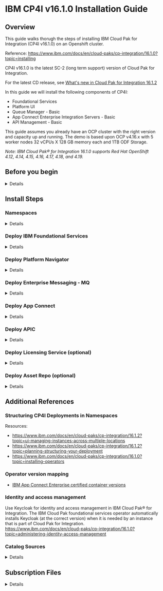 # IBM CP4I v16.1.0 Installation Guide

## Overview
This guide walks thorugh the steps of installing IBM Cloud Pak for Integration (CP4I v16.1.0) on an Openshift cluster.

Reference: https://www.ibm.com/docs/en/cloud-paks/cp-integration/16.1.0?topic=installing

CP4I v16.1.0 is the latest SC-2 (long term support) version of Cloud Pak for Integration.

For the latest CD release, see [What's new in Cloud Pak for Integration 16.1.2](https://www.ibm.com/docs/en/cloud-paks/cp-integration/16.1.2?topic=whats-new-in-cloud-pak-integration-1612)

In this guide we will install the following components of CP4I: 
-  Foundational Services
-  Platform UI
-  Queue Manager - Basic 
-  App Connect Enterprise Integration Servers - Basic
-  API Management - Basic

This guide assumes you already have an OCP cluster with the right version and capacity up and running. The demo is based upon OCP v4.16.x with 5 worker nodes 32 vCPUs X 128 GB memory each and 1TB ODF Storage.

_Note: IBM Cloud Pak® for Integration 16.1.0 supports Red Hat OpenShift 4.12, 4.14, 4.15, 4.16, 4.17, 4.18, and 4.19._

## Before you begin
<details closed>

a. Prepare for installation by reviewing the [Planning](https://www.ibm.com/docs/en/SSGT7J_16.1.0/planning/planning.html) section.
   
   Begin with these topics:
   -  [Operating environment](https://www.ibm.com/docs/en/SSGT7J_16.1.0/planning/operating_environment.html)
   -  [Storage considerations](https://www.ibm.com/docs/en/SSGT7J_16.1.0/planning/storage.html)
   -  [Considerations for high availability](https://www.ibm.com/docs/en/SSGT7J_16.1.0/planning/high_availability.html)
   -  [Structuring your deployment](https://www.ibm.com/docs/en/SSGT7J_16.1.0/planning/deployment_considerations.html) (Separate namespace vs global namespace)
	
b. Make decisions about how you will install the operators:
 
   - Determine which Cloud Pak for Integration operators you need. For more information, see "Operators available to install" in [Installing the operators by using the Red Hat OpenShift console](https://www.ibm.com/docs/en/SSGT7J_16.1.0/install/install_operators.html). For more information about operators in general, see [Operator reference](https://www.ibm.com/docs/en/SSGT7J_16.1.0/reference/operators_reference.html).
   - Decide which installation mode you will use to install the operators. For more information, see [Installing the operators](https://www.ibm.com/docs/en/SSGT7J_16.1.0/install/install_operators_container.html).

c. Install an appropriate OpenShift cluster. 
   For more information, see [Getting started in OpenShift Container Platform](https://www.ibm.com/links?url=https%3A%2F%2Fdocs.redhat.com%2Fen%2Fdocumentation%2Fopenshift_container_platform%2F4.14%2Fhtml%2Fabout%2Fwelcome-index).

d. Tools required: 

   - Install [oc CLI](https://docs.redhat.com/en/documentation/openshift_container_platform/4.16/html/cli_tools/openshift-cli-oc#cli-getting-started)

e. Obtaining your entitlement key

   - Go to the [Container software library](https://myibm.ibm.com/products-services/containerlibrary).
   - For any key that is listed, click Copy.
		Set your entitlement key:
		
      ```
      export IBM_ENTITLEMENT_KEY=<my-key>
      ```
 
   - (Optional) Verify the validity of the key by logging in to the IBM Entitled Registry by using a container tool.
      ```
      docker login cp.icr.io --username cp --password entitlement_key
      ```
  
f. Set the correct Storage type

Storage options:
Keycloak uses either the default storage class in Red Hat OpenShift Container Platform, or the storage class configured in the IBM Cloud Pak® foundational services Kubernetes resource. Before installing instances, do one of the following:
- Set a default storage class by adding the `storageclass.kubernetes.io/is-default-class:'true'` annotation in Red Hat OpenShift Container Platform.
- Specify a storage class name for `spec.storageClass` in the CommonService resource.

<details closed>
	
   - Identify current storage type
     Run command to identify the existing Storage type:
```
oc get sc
```

  Your will get a response like this showing 'ocs-storagecluster-cephfs (default)' (then proceed with the steps below):

  <img width="1028" height="88" alt="image" src="https://github.com/user-attachments/assets/db44e44f-714f-4162-9dba-fa9ae7bedde0" />

  

For this demo environment, we are using ODF, so default storage will be ocs-storagecluster-ceph-rbd. 

- Remove the existing default storage class

  Create sc-remove-default.yaml with following content

```yaml annotate
cat <<EOF > sc-remove-default.yaml
metadata:
  annotations:
    storageclass.kubernetes.io/is-default-class: "false"
EOF
```

  Execute the follwing command
  ```
  oc get sc | grep default | awk '{system("oc patch storageclass " $1 " --patch-file sc-remove-default.yaml")}'
  ```
  Successful response would look like
  `storageclass.storage.k8s.io/ocs-storagecluster-cephfs patched`

- Add the correct default storage class

  create sc-set-default.yaml with the following content
```yaml annotate
cat <<EOF > sc-set-default.yaml
metadata:
  annotations:
    storageclass.kubernetes.io/is-default-class: "true"
EOF
```

  Execute the following command
  ```
  oc patch storageclass ocs-storagecluster-ceph-rbd --patch-file sc-set-default.yaml
  ```
  Successfull response would look like:
  `storageclass.storage.k8s.io/ocs-storagecluster-ceph-rbd patched`

- Validate the default storage class
	Run the following command to verify that the default storage class is correct set to your desired option. In this case it should be ocs-storagecluster-ceph-rbd
```
oc get sc 
```

<img width="1055" height="104" alt="image" src="https://github.com/user-attachments/assets/0c7c632f-a89d-420a-a06e-bc6413153f16" />
</details>
</details>

## Install Steps

### Namespaces
<details closed>
We will be using the (Default)All Namespaces mode to install CP4I.
If you follow the instructions in this guide, your deployment structure will look below:
<img width="400" height="400" alt="image" src="https://github.com/user-attachments/assets/517bea80-93ac-41ad-80c5-1a48fa2f525b" />

For additional information, please refer to section `Structuring CP4I Deployments in Namespaces`

</details>

### Deploy IBM Foundational Services
<details closed>

Red Hat OpenShift Operators automate the creation, configuration, and management of instances of Kubernetes-native applications. Operators provide automation at every level of the stack—from managing the parts that make up the platform all the way to applications that are provided as a managed service.
Red Hat OpenShift uses the power of Operators to run the entire platform in an autonomous fashion while exposing configuration natively through Kubernetes objects, allowing for quick installation and frequent, robust updates. In addition to the automation advantages of Operators for managing the platform, Red Hat OpenShift makes it easier to find, install, and manage Operators running on your clusters.

The foundational services help you manage and administer IBM software on your cluster. IBM Cloud Pak foundational services component is included in several IBM Cloud Paks.

#### 1. Installing Cert Manager (Required if using APIC/Event Manager/Event Processing)

_Important: The API Connect cluster, Event Manager, and Event Processing instances require you to install an appropriate certificate manager.
OPTIONAL: To install via Openshift Console UI, follow the instructions in [Installing the cert-manager Operator for Red Hat OpenShift](https://docs.redhat.com/en/documentation/openshift_container_platform/4.16/html/security_and_compliance/cert-manager-operator-for-red-hat-openshift#cert-manager-operator-install)_

- Create a namespace

```
oc new-project cert-manager-operator
```

- Create the Operator

```yaml annotate
cat <<EOF | oc apply -f -
apiVersion: operators.coreos.com/v1
kind: OperatorGroup
metadata:
  name: openshift-cert-manager-operator
  namespace: cert-manager-operator
spec:
  targetNamespaces: []
  spec: {}
EOF
```
		
- Create the subscription

```yaml annotate
cat <<EOF | oc apply -f -
apiVersion: operators.coreos.com/v1alpha1
kind: Subscription
metadata:
  name: openshift-cert-manager-operator
  namespace: cert-manager-operator 
spec:
  channel: "stable-v1" 
  name: openshift-cert-manager-operator
  source: redhat-operators 
  sourceNamespace: openshift-marketplace
  installPlanApproval: Automatic
EOF
```

- Confirm the subscription has been completed successfully before moving to the next step by running the following command:
		
  		SUB_NAME=$(oc get deployment cert-manager-operator-controller-manager -n cert-manager-operator --ignore-not-found -o jsonpath='{.metadata.labels.olm\.owner}');if [ ! -z "$SUB_NAME" ]; then oc get csv/$SUB_NAME -n cert-manager-operator --ignore-not-found -o jsonpath='{.status.phase}';fi;echo
	
  Wait Until You get a response like this:
		`Succeeded`

#### 2. Install Common Services Catalog Source

   - Deploy the Catalog Source

_Note: Reference for correct catalog sources for CP4I v16.1.0: [Catalog sources for operators](https://www.ibm.com/docs/en/cloud-paks/cp-integration/16.1.0?topic=images-adding-catalog-sources-openshift-cluster#catalog-sources-for-operators)_

	oc apply --filename https://raw.githubusercontent.com/IBM/cloud-pak/master/repo/case/ibm-cp-common-services/4.6.18/OLM/catalog-sources.yaml

-OR using the following command- 
	
```yaml annotate
cat <<EOF | oc apply -f -
apiVersion: operators.coreos.com/v1alpha1
kind: CatalogSource
metadata:
  name: opencloud-operators
  namespace: openshift-marketplace
spec:
  displayName: ibm-cp-common-services-4.6.18
  publisher: IBM
  image: icr.io/cpopen/ibm-common-service-catalog@sha256:72274ff45fe5a9779b246f54943db4aa583b3d615e01c1444363506b2778cee2
  sourceType: grpc
  updateStrategy:
    registryPoll:
      interval: 30m0s
EOF
```

   
  - Confirm the catalog source has been deployed successfully before moving to the next step running the following command:

		oc get catalogsources opencloud-operators -n openshift-marketplace -o jsonpath='{.status.connectionState.lastObservedState}';echo

    Wait Until You get a response like this:
		`READY`

#### 3. Create common-services namespace:

	oc create namespace ibm-common-services

#### 4. Install  common-services Operator:

   _Note: Alternate approach to install Operators is using the Red Hat OpenShift console UI_

  - Create a Subscription for the IBM Cloud Pak foundational services operator. 

```yaml annotate
cat <<EOF | oc apply -f -
apiVersion: operators.coreos.com/v1alpha1
kind: Subscription
metadata:
  name: ibm-common-service-operator
  namespace: openshift-operators
spec:
  channel: v4.6
  installPlanApproval: Automatic
  name: ibm-common-service-operator
  source: opencloud-operators
  sourceNamespace: openshift-marketplace
EOF
```

<!-- oc apply -f common-service-subscription.yaml -n openshift-operators -->

   - Confirm the operator has been deployed successfully before moving to the next step running the following command:
		
  	SUB_NAME=$(oc get deployment/ibm-common-service-operator -n openshift-operators --ignore-not-found -o jsonpath='{.metadata.labels.olm\.owner}');if [ ! -z "$SUB_NAME" ]; then oc get csv/$SUB_NAME --ignore-not-found -o jsonpath='{.status.phase}';fi;echo
   
   Wait Until You get a response like this: 
   `Succeeded`
</details>


### Deploy Platform Navigator

<details closed>
Deploying the Platform UI allows you to deploy and manage instances from a central location.

1. Install Platform UI Catalog Source
   
_Note: Reference for correct catalog sources for CP4I v16.1.0: [Catalog sources for operators](https://www.ibm.com/docs/en/cloud-paks/cp-integration/16.1.0?topic=images-adding-catalog-sources-openshift-cluster#catalog-sources-for-operators)_


		oc apply --filename https://raw.githubusercontent.com/IBM/cloud-pak/master/repo/case/ibm-integration-platform-navigator/7.3.17/OLM/catalog-sources.yaml

-OR using the following command- 

```yaml annotate
cat <<EOF | oc apply -f -
apiVersion: operators.coreos.com/v1alpha1
kind: CatalogSource
metadata:
  name: ibm-integration-platform-navigator-catalog
  namespace: openshift-marketplace
spec:
  displayName: ibm-integration-platform-navigator-7.3.17
  publisher: IBM
  image: icr.io/cpopen/ibm-integration-platform-navigator-catalog@sha256:32e75bc86318a464fda8a7e77b29ba7602ec6177752e74586becbd9e1d1d82da
  sourceType: grpc
  updateStrategy:
    registryPoll:
      interval: 30m0s
EOF
```

   Confirm the catalog source has been deployed successfully before moving to the next step running the following command:

		oc get catalogsources ibm-integration-platform-navigator-catalog -n openshift-marketplace -o jsonpath='{.status.connectionState.lastObservedState}';echo
  
   Wait Until You get a response like this:
		`READY`

2.	Install Operator:

   _Note: Alternate approach to install Operators is using the Red Hat OpenShift console UI_
   
a.	Create a Subscription for the IBM Cloud Pak foundational services operator

```yaml annotate
cat <<EOF | oc apply -f -
apiVersion: operators.coreos.com/v1alpha1
kind: Subscription
metadata:
  name: ibm-integration-platform-navigator
  namespace: openshift-operators
spec:
  channel: v7.3-sc2
  name: ibm-integration-platform-navigator
  source: ibm-integration-platform-navigator-catalog
  sourceNamespace: openshift-marketplace
EOF
```

<!-- oc apply -f platform-navigator-subscription.yaml -n openshift-operators -->

b.	Confirm the operator has been deployed successfully before moving to the next step running the following command:

	SUB_NAME=$(oc get deployment ibm-integration-platform-navigator-operator -n openshift-operators --ignore-not-found -o jsonpath='{.metadata.labels.olm\.owner}');if [ ! -z "$SUB_NAME" ]; then oc get csv/$SUB_NAME --ignore-not-found -o jsonpath='{.status.phase}';fi;echo
 
   Wait Until You get a response like this(after few minutes):
	  `Succeeded`
	_Note: You may be seeing a response of PENDING which indicates the deployment is underway but not yet complete. Wait until the READY response is received before continuing._
  
3.	Deploy the Platform UI instance
   
a.	Create Platform UI namespace and add pull secret to Namespace

	oc new-project cp4i

	oc create secret docker-registry ibm-entitlement-key   --docker-username=cp    --docker-password=$IBM_ENTITLEMENT_KEY  --docker-server=cp.icr.io     --namespace=cp4i
 
   __Note: The IBM Entitled Registry contains software images for the instances in IBM Cloud Pak® for Integration. To allow the operators to automatically pull those software images, you must first obtain your entitlement key, then add your entitlement key in a pull secret. Your entitlement key must be added to the OpenShift cluster as a pull secret to deploy instances. Adding a global pull secret enables deployment of instances in all namespaces. The alternative is to add a pull secret to each namespace in which you plan to deploy instances (any namespace with operators), plus the 'openshift-operators' namespace. However, this option adds work to your installation process._


b.	Create a PlatformNavigator with the following configuration. 

```yaml annotate
cat <<EOF | oc apply -f -
apiVersion: integration.ibm.com/v1beta1
kind: PlatformNavigator
metadata:
  name: cp4i-navigator
  namespace: cp4i
spec:
  integrationAssistant:
    enabled: true
  license:
    accept: true
    license: L-JTPV-KYG8TF
  replicas: 3
  version: 16.1.0
EOF
```

c.	Check the status of the Platform UI instance by running the following command in the project (namespace) where it was deployed:

	oc get platformnavigator cp4i-navigator -n cp4i -o jsonpath='{.status.conditions[0].type}';echo

   Wait Until You get a response like this: (Note: This can take upto 15mins)
       `Ready`

d.	Once the Platform UI instance is up and running get the access info:

Execute the following commands to retrieve the CP4I_URL, USER and Password:

	echo "CP4I Platform UI URL: $(oc get platformnavigator cp4i-navigator -n cp4i -o jsonpath='{.status.endpoints[?(@.name=="navigator")].uri}')";
	echo "CP4I admin user: $(oc get secret integration-admin-initial-temporary-credentials -n ibm-common-services -o jsonpath={.data.username} | base64 -d)";
	echo "CP4I admin password: $(oc get secret integration-admin-initial-temporary-credentials -n ibm-common-services -o jsonpath={.data.password} | base64 -d)"

 _Note the password is temporary and you will be required to change it the first time you log into Platform UI._

4. Login to CP4I
   
Use the browser to login to the CP4I url and upon successfully reset of password, you should see the following screen

<img width="1852" height="677" alt="image" src="https://github.com/user-attachments/assets/87e5e386-d392-42a6-b01f-c1dc0a14009d" />

</details>

### Deploy Enterprise Messaging - MQ

<details closed>

1.	Install MQ Catalog Source:

   a. Deploy the Catalog source

_Note: Reference for correct catalog sources for CP4I v16.1.0: [Catalog sources for operators](https://www.ibm.com/docs/en/cloud-paks/cp-integration/16.1.0?topic=images-adding-catalog-sources-openshift-cluster#catalog-sources-for-operators)_

	oc apply --filename https://raw.githubusercontent.com/IBM/cloud-pak/master/repo/case/ibm-mq/3.2.15/OLM/catalog-sources.yaml

-OR using the following command- 

```yaml annotate
cat <<EOF | oc apply -f -
apiVersion: operators.coreos.com/v1alpha1
kind: CatalogSource
metadata:
  name: ibmmq-operator-catalogsource
  namespace: openshift-marketplace
spec:
  displayName: ibm-mq-3.2.15
  publisher: IBM
  image: icr.io/cpopen/ibm-mq-operator-catalog@sha256:4dc49bbcd06058173e675745bd4b24a8ab696d9b39c152a49b9d96836f71cc3a
  sourceType: grpc
  updateStrategy:
    registryPoll:
      interval: 30m0s
EOF
```

   b. Confirm the catalog source has been deployed successfully before moving to the next step running the following command:
   
	oc get catalogsources ibmmq-operator-catalogsource -n openshift-marketplace -o jsonpath='{.status.connectionState.lastObservedState}';echo
 
   Wait Until You get a response like this:
      `READY`
	  
2.	Install MQ Operator (2-5 mins):
    _Note: Alternate approach to install Operators is using the Red Hat OpenShift console UI_
  	
   a. Create a Subscription for the MQ operator.

```yaml annotate
cat <<EOF | oc apply -f -
apiVersion: operators.coreos.com/v1alpha1
kind: Subscription
metadata:
  name: ibm-mq
  namespace: openshift-operators
spec:
  channel: v3.2-sc2
  name: ibm-mq
  source: ibmmq-operator-catalogsource
  sourceNamespace: openshift-marketplace
EOF
```

<!-- oc apply -f mq-subscription.yaml -n openshift-operators --> 

  b. Confirm the operator has been deployed successfully before moving to the next step running the following command:
  
		SUB_NAME=$(oc get deployment ibm-mq-operator -n openshift-operators --ignore-not-found -o jsonpath='{.metadata.labels.olm\.owner}');if [ ! -z "$SUB_NAME" ]; then oc get csv/$SUB_NAME --ignore-not-found -o jsonpath='{.status.phase}';fi;echo

  
   c. Wait Until You get a response like this:
      `Succeeded`

   
3.	Create MQ namespace and add pull secret to Namespace
   
		oc new-project cp4i-mq

		oc create secret docker-registry ibm-entitlement-key   --docker-username=cp    --docker-password=$IBM_ENTITLEMENT_KEY  --docker-server=cp.icr.io     --namespace=cp4i-mq

4.	Deploy Queue Manager Instance

Note: This is sample configuration for single Instance Queue Manager using MQSC and INI files. Additional configuration steps will be needed for more advanced MQ configuration and Security. 
- [Creating a self-signed PKI using OpenSSL](https://www.ibm.com/docs/en/SSFKSJ_9.4.0/container/ctr_example_create_certs_openssl.html)
- [Example: Configuring a queue manager with mutual TLS authentication](https://www.ibm.com/docs/en/SSFKSJ_9.4.0/container/ctr_config_tls.html)
- [Testing a mutual TLS connection to a queue manager from your laptop](https://www.ibm.com/docs/en/SSFKSJ_9.4.0/container/ctr_test_connection_remote.html)
- [Configuring high availability for queue managers using the IBM MQ Operator](https://www.ibm.com/docs/en/SSFKSJ_9.4.0/container/ctr_configuring_ha.html)
- [Configuring a Route to connect to a queue manager from outside a Red Hat OpenShift cluster](https://www.ibm.com/docs/en/ibm-mq/9.4.x?topic=dcqmumo-configuring-route-connect-queue-manager-from-outside-red-hat-openshift-cluster)

   a. Create sample mqsc-ini-example.yaml with the following:

```yaml annotate
cat <<EOF | oc apply -f -
apiVersion: v1
kind: ConfigMap
metadata:
  name: mqsc-ini-example
  namespace: cp4i-mq
data:
  example1.mqsc: |
    DEFINE QLOCAL('DEV.QUEUE.1') REPLACE
    DEFINE QLOCAL('DEV.QUEUE.2') REPLACE    
  example2.mqsc: |
    DEFINE QLOCAL('DEV.DEAD.LETTER.QUEUE') REPLACE
  example.ini: |
    Service:
      Name=AuthorizationService
      EntryPoints=14
      SecurityPolicy=UserExternal
EOF
```

  b. Create qmgr-demo-config.yaml with the following:
  
_(This yaml can also be generated via the platform navigator UI) 
(Navigate to Platform UI -> Click Create Instance -> Pick Queue Manager -> Click next -> Pick QuickStart configuration -> Click Next -> Toggle Advance Setting toggle switch -> Enter the details -> Click YAML ) Now Either copy+paste the new YAML or continue deploying MQ instance via UI)_

```yaml annotate
cat <<EOF | oc apply -f -
apiVersion: mq.ibm.com/v1beta1
kind: QueueManager
metadata:
  name: qmgr-demo
  namespace: cp4i-mq
spec:
  version: 9.4.0.12-r1 # The identifier of the license you are accepting. This must be the correct license identifier for the version of MQ you are using. See https://ibm.biz/Bdm9be for valid values.
  license:
    accept: true
    license: L-JTPV-KYG8TF
    use: NonProduction
  queueManager:
    name: QMGRDEMO
    availability:
      type: SingleInstance
    mqsc:
    - configMap:
        name: mqsc-ini-example
        items:
        - example1.mqsc
        - example2.mqsc
    ini:
    - configMap:
        name: mqsc-ini-example
        items:
        - example.ini
    storage:
      defaultClass: ocs-storagecluster-ceph-rbd
      queueManager:
        type: persistent-claim
  web:
    console:
      authentication:
        provider: integration-keycloak
      authorization:
        provider: integration-keycloak
    enabled: true
EOF
```

<!-- oc apply -f mqsc-ini-example.yaml -n cp4i-mq --> 
<!-- oc apply -f qmgr-demo-config.yaml -n cp4i-mq --> 

  c. Confirm the instance has been deployed successfully before moving to the next step running the following command:
  
		oc get queuemanager qmgr-demo -n cp4i-mq -o jsonpath='{.status.phase}';echo
  
  d. Wait Until You get a response like this:
      `Running`
	  
  e. Execute the following command to verify that QMGR is running

		oc exec qmgr-demo-ibm-mq-0 -n cp4i-mq -- dspmq

5.	In the platform Navigator, you will now see any instance of Queue Manager running. 

   <img width="1917" height="636" alt="image" src="https://github.com/user-attachments/assets/44928bac-a75c-49f7-b5bf-7f54283ec1e1" />

   Click on the qmgr-demo link to navigate to Queue Manager console.
   
   <img width="1917" height="806" alt="image" src="https://github.com/user-attachments/assets/17b8d24a-61bf-4b18-8a48-ccde6e783746" />


</details>

### Deploy App Connect
<details closed>

1.	Install App Connect Catalog Source:

   _Note: Reference for correct catalog sources for CP4I v16.1.0: [Catalog sources for operators](https://www.ibm.com/docs/en/cloud-paks/cp-integration/16.1.0?topic=images-adding-catalog-sources-openshift-cluster#catalog-sources-for-operators)_

a. Apply the catalog source
	
 		oc apply --filename https://raw.githubusercontent.com/IBM/cloud-pak/master/repo/case/ibm-appconnect/12.0.16/OLM/catalog-sources.yaml

-OR using the following command- 

```yaml annotate
cat <<EOF | oc apply -f -
apiVersion: operators.coreos.com/v1alpha1
kind: CatalogSource
metadata:
  name: appconnect-operator-catalogsource
  namespace: openshift-marketplace
spec:
  displayName: ibm-appconnect-12.0.16
  publisher: IBM
  image: icr.io/cpopen/appconnect-operator-catalog@sha256:e044613f6869557ab3f4ad8efe380bbbcf1c41b1bb7cdadc85da2d82ee00f727
  sourceType: grpc
EOF
```

b. Confirm the catalog source has been deployed successfully before moving to the next step running the following command:

		oc get catalogsources appconnect-operator-catalogsource -n openshift-marketplace -o jsonpath='{.status.connectionState.lastObservedState}';echo
 
   c. Wait Until You get a response like this:
		`READY`

2.	Install App Connect Operator: (Time Install ~2 mins)

    _Note: Alternate approach to install Operators is using the Red Hat OpenShift console UI_
  	
   a. Create App Connect Subscription

```yaml annotate
cat <<EOF | oc apply -f -
apiVersion: operators.coreos.com/v1alpha1
kind: Subscription
metadata:
  name: ibm-appconnect
  namespace: openshift-operators     
spec:
  channel: v12.0-sc2
  name: ibm-appconnect
  source: appconnect-operator-catalogsource
  sourceNamespace: openshift-marketplace
EOF
```

<!-- oc apply -f app-connect-subscription.yaml -n openshift-operators -->

 b.	Confirm the operator has been deployed successfully before moving to the next step running the following command:

	SUB_NAME=$(oc get deployment ibm-appconnect-operator -n openshift-operators --ignore-not-found -o jsonpath='{.metadata.labels.olm\.owner}');if [ ! -z "$SUB_NAME" ]; then oc get csv/$SUB_NAME --ignore-not-found -o jsonpath='{.status.phase}';fi;echo

 c. Wait Until You get a response like this:
	`Succeeded`

3.	Create new namespace and add entitlement key as secret

		oc new-project cp4i-ace

		oc create secret docker-registry ibm-entitlement-key   --docker-username=cp    --docker-password=$IBM_ENTITLEMENT_KEY  --docker-server=cp.icr.io     --namespace=cp4i-ace

4.	Deploy Dashboard instance:
   
    a. Create ace-dashboard-instance 

	   Set the correct storage file; In this case; 
  	   For OCP_TYPE=ODF; we are setting OCP_FILE_STORAGE=`ocs-storagecluster-cephfs` as seen in the YAML below.

       _(This yaml can also be generated via the platform navigator UI)
       (Navigate to Platform UI  Click Create Instance  Pick Integration Dashboard  Click next  Pick QuickStart configuration  Click Next  Toggle Advance Setting toggle switch  Enter the details  Click YAML ) Either copy+paste the new YAML or continue deploying instance via UI)_

```yaml annotate
cat <<EOF | oc apply -f -
apiVersion: appconnect.ibm.com/v1beta1
kind: Dashboard
metadata:
  labels:
    backup.appconnect.ibm.com/component: dashboard
  name: ace-dashboard
  namespace: cp4i-ace
spec:
  authentication:
    integrationKeycloak:
      enabled: true
  authorization:
    integrationKeycloak:
      enabled: true
  displayMode: IntegrationRuntimes
  license:
    accept: true
    license: L-XRNH-47FJAW
    use: CloudPakForIntegrationNonProduction
  pod:
    containers:
      content-server:
        resources:
          limits:
            memory: 512Mi
          requests:
            cpu: 50m
            memory: 50Mi
      control-ui:
        resources:
          limits:
            memory: 512Mi
          requests:
            cpu: 50m
            memory: 125Mi
  replicas: 1
  storage:
    size: 5Gi
    type: persistent-claim
    class: ocs-storagecluster-cephfs
  version: '12.0'
  api:
    enabled: true
EOF
```

<!-- oc apply -f  ace-dashboard-instance.yaml -n cp4i-ace -->

  b. Confirm the instance has been deployed successfully before moving to the next step running the following command:

		oc get dashboard ace-dashboard -n cp4i-ace -o jsonpath='{.status.phase}';echo
 
  c. Wait for few minutes Until You get a response like this:
  	`Ready`
  
  d. You should now see the ace-dashboard instance in the Platform Navigator UI

<img width="1917" height="806" alt="image" src="https://github.com/user-attachments/assets/e3352cba-1cca-4987-a3ff-d51a8c3722c5" />

   Click on the ace-dashboard link to navigate to ACE 
   
<img width="1917" height="806" alt="image" src="https://github.com/user-attachments/assets/e263fe9e-318f-4da3-8d43-3ed92b015ca1" />


5.	Deploy Designer Authoring instance 

    a. Create ACE designer instance

    _(This yaml can also be generated via the platform navigator UI)_
    _(Navigate to Platform UI  Click Create Instance  Pick Integration Design  Click next  Pick QuickStart with AI Enabled configuration  Click Next  Toggle Advance Setting toggle switch  Enter the details  Click YAML ) Either copy+paste the new YAML or continue deploying instance via UI)_

```yaml annotate
cat <<EOF | oc apply -f -
apiVersion: appconnect.ibm.com/v1beta1
kind: DesignerAuthoring
metadata:
  labels:
    backup.appconnect.ibm.com/component: designerauthoring
  name: ace-designer-ai
  namespace: cp4i-ace
spec:
  authentication:
    integrationKeycloak:
      enabled: true
  authorization:
    integrationKeycloak:
      enabled: true
  couchdb:
    replicas: 1
    storage:
      size: 10Gi
      type: persistent-claim
      class: ocs-storagecluster-ceph-rbd
  designerFlowsOperationMode: local
  designerMappingAssist:
    enabled: true
    incrementalLearning:
      schedule: Every 15 days
      useIncrementalLearning: true
      storage:
        type: persistent-claim
        class: ocs-storagecluster-cephfs
  license:
    accept: true
    license: L-XRNH-47FJAW
    use: CloudPakForIntegrationNonProduction
  replicas: 1
  version: '12.0'
EOF
```

<!-- oc apply -f ace-designer-local-ai-instance.yaml -n cp4i-ace -->

   b. Confirm the instance has been deployed successfully before moving to the next step running the following command:

   	oc get designerauthoring ace-designer-ai -n cp4i-ace -o jsonpath='{.status.phase}';echo

   c. Wait Until You get a response like this:
	`Ready`
 
   d. Once deployed, you should see the ace-designer instance in the platform navigator ui

<img width="1917" height="806" alt="image" src="https://github.com/user-attachments/assets/5b5b9234-b43d-48a4-8529-a92199bcfdea" />

Click on the ace-designer-ai instance to launch the ACE Designer

<img width="1917" height="806" alt="image" src="https://github.com/user-attachments/assets/e1586967-d0fe-4a99-99b3-757a1c06f9dc" />


6.	Deploy Integration runtime instance 

    a. Create Integration runtime instance

    _(This yaml can also be generated via the platform navigator UI)_
    _(Navigate to Platform UI --> Click Create Instance --> Pick Integration Runtime --> Click next --> Pick QuickStart integration  --> Click Next --> Toggle Advance Setting toggle switch --> Enter the details --> Click YAML ) Either copy+paste the new YAML or continue deploying instance via UI)_

```yaml annotate
cat <<EOF | oc apply -f -
apiVersion: appconnect.ibm.com/v1beta1
kind: IntegrationRuntime
metadata:
  labels:
    backup.appconnect.ibm.com/component: integrationruntime
  name: ace-runtime
  namespace: cp4i-ace
spec:
  license:
    accept: true
    license: L-XRNH-47FJAW
    use: CloudPakForIntegrationNonProductionFREE
  replicas: 1
  template:
    spec:
      containers:
        - name: runtime
          resources:
            requests:
              cpu: 300m
              memory: 368Mi
  version: '12.0'
EOF
```

   b. Confirm the instance has been deployed successfully before moving to the next step running the following command:

   	oc get integrationruntimes -n cp4i-ace -o=custom-columns='NAME:.metadata.name,STATUS:.status.phase' --sort-by=.metadata.name

   c. Wait Until You get a response like this:
	`Ready`
 
   d. Once deployed, you should see the ace-runtime instance in the platform navigator ui

   <img width="1783" height="747" alt="image" src="https://github.com/user-attachments/assets/a68a6b09-9169-45a2-bbbb-0a59250d2acd" />

   e. Click on the ace-runtime instance to launch the Integration runtime UI

   <img width="1783" height="747" alt="image" src="https://github.com/user-attachments/assets/c9aee348-019c-4e78-8c78-f5a52821802d" />


</details>

### Deploy APIC

<details closed>

1.	Install DataPower Catalog Source:

_Note: Reference for correct catalog sources for CP4I v16.1.0: [Catalog sources for operators](https://www.ibm.com/docs/en/cloud-paks/cp-integration/16.1.0?topic=images-adding-catalog-sources-openshift-cluster#catalog-sources-for-operators)_

   a. Deploy the Catalog source

	oc apply --filename https://raw.githubusercontent.com/IBM/cloud-pak/master/repo/case/ibm-datapower-operator/1.11.7/OLM/catalog-sources.yaml

-OR using the following command- 

```yaml annotate
cat <<EOF | oc apply -f -
apiVersion: operators.coreos.com/v1alpha1
kind: CatalogSource
metadata:
  name: ibm-datapower-operator-catalog
  namespace: openshift-marketplace
spec:
  displayName: ibm-datapower-operator-1.11.7
  publisher: IBM
  image: icr.io/cpopen/datapower-operator-catalog@sha256:c66eb07b84f0f868e6228ccf58533d0a348ee000c444bea863887ac009e2ed25
  sourceType: grpc
  updateStrategy:
    registryPoll:
      interval: 30m0s
EOF
```
 
   b. Confirm the catalog source has been deployed successfully before moving to the next step running the following command:

	oc get catalogsources ibm-datapower-operator-catalog -n openshift-marketplace -o jsonpath='{.status.connectionState.lastObservedState}';echo
	
   Wait Until You get a response like this:
      `READY`
	  
2.	Install DataPower Operator:

    _Note: Alternate approach to install Operators is using the Red Hat OpenShift console UI_
  	
   a. Create a Subscription for the DP operator using the example file.

```yaml annotate
cat <<EOF | oc apply -f -
apiVersion: operators.coreos.com/v1alpha1
kind: Subscription
metadata:
  name: datapower-operator
  namespace: openshift-operators      
spec:
  channel: v1.11-sc2
  name: datapower-operator
  source: ibm-datapower-operator-catalog
  sourceNamespace: openshift-marketplace
EOF
```

  b. Confirm the operator has been deployed successfully before moving to the next step running the following command:
  
		SUB_NAME=$(oc get deployment datapower-operator -n openshift-operators --ignore-not-found -o jsonpath='{.metadata.labels.olm\.owner}');if [ ! -z "$SUB_NAME" ]; then oc get csv/$SUB_NAME --ignore-not-found -o jsonpath='{.status.phase}';fi;echo 

   c. Wait Until You get a response like this:
      `Succeeded`

3.	Install APIC Catalog Source:

_Note: Reference for correct catalog sources for CP4I v16.1.0: [Catalog sources for operators](https://www.ibm.com/docs/en/cloud-paks/cp-integration/16.1.0?topic=images-adding-catalog-sources-openshift-cluster#catalog-sources-for-operators)_

   a. Deploy the Catalog source

	oc apply --filename https://raw.githubusercontent.com/IBM/cloud-pak/master/repo/case/ibm-apiconnect/5.5.0/OLM/catalog-sources.yaml

-OR using the following command- 

```yaml annotate
cat <<EOF | oc apply -f -
apiVersion: operators.coreos.com/v1alpha1
kind: CatalogSource
metadata:
  name: ibm-apiconnect-catalog
  namespace: openshift-marketplace
spec:
  displayName: ibm-apiconnect-5.5.0
  publisher: IBM
  image: icr.io/cpopen/ibm-apiconnect-catalog@sha256:8d4114231f7dc6159f13362851501ff3b3e494a9a2533c7dd540f81449260bc8
  sourceType: grpc
  updateStrategy:
    registryPoll:
      interval: 30m0s
EOF
```
 
   b. Confirm the catalog source has been deployed successfully before moving to the next step running the following command:

	oc get catalogsources ibm-apiconnect-catalog -n openshift-marketplace -o jsonpath='{.status.connectionState.lastObservedState}';echo
	
   Wait Until You get a response like this:
      `READY`
	  
3.	Install APIC Operator:

    _Note: Alternate approach to install Operators is using the Red Hat OpenShift console UI_
  	
   a. Create a Subscription for the APIC operator.

```yaml annotate
cat <<EOF | oc apply -f -
apiVersion: operators.coreos.com/v1alpha1
kind: Subscription
metadata:
  name: ibm-apiconnect
  namespace: openshift-operators
spec:
  channel: v5.5-sc2
  name: ibm-apiconnect
  source: ibm-apiconnect-catalog
  sourceNamespace: openshift-marketplace
EOF
```

  b. Confirm the operator has been deployed successfully before moving to the next step running the following command:
  
		SUB_NAME=$(oc get deployment ibm-apiconnect -n openshift-operators --ignore-not-found -o jsonpath='{.metadata.labels.olm\.owner}');if [ ! -z "$SUB_NAME" ]; then oc get csv/$SUB_NAME --ignore-not-found -o jsonpath='{.status.phase}';fi;echo    

   c. Wait Until You get a response like this:
      `Succeeded`


4.	Create APIC namespace and add pull secret to Namespace
   
		oc new-project cp4i-apic

		oc create secret docker-registry ibm-entitlement-key   --docker-username=cp    --docker-password=$IBM_ENTITLEMENT_KEY  --docker-server=cp.icr.io     --namespace=cp4i-apic

5.	Deploy APIC Instance

  a. Create apic-demo-config.yaml with the following:
     Set the correct storage file; In this case; 
  	 For OCP_TYPE=ODF; we are setting OCP_FILE_STORAGE=`ocs-storagecluster-ceph-rbd` as seen in the YAML below.
  
_(This yaml can also be generated via the platform navigator UI) 
(Navigate to Platform UI  Click Create Instance  Pick API Manager  Click next  Pick QuickStart configuration  Click Next  Toggle Advance Setting toggle switch  Enter the details  Click YAML ) Either copy+paste the new YAML or continue deploying APIM instance via UI)
_


```yaml annotate
cat <<EOF | oc apply -f -
apiVersion: apiconnect.ibm.com/v1beta1
kind: APIConnectCluster
metadata:
  annotations:
    apiconnect-operator/backups-not-configured: 'true'
  labels:
    backup.apiconnect.ibm.com/component: apiconnectcluster
  name: apim-demo
  namespace: cp4i-apic
spec:
  analytics:
    mtlsValidateClient: true
  license:
    accept: true
    license: L-HTFS-UAXYM3
    metric: VIRTUAL_PROCESSOR_CORE
    use: nonproduction
  portal:
    mtlsValidateClient: true
  profile: n1xc7.m48
  version: 10.0.8.3-2844
  storageClassName: ocs-storagecluster-ceph-rbd
  management:
    billing:
      enabled: true
    discovery:
      enabled: true
      proxyCollectorEnabled: true
    governance:
      enabled: true
    testAndMonitor:
      enabled: true
      autoTestEnabled: true
  gateway:
    podAutoScaling:
      method: HPA
      hpa:
        minReplicas: 1
        maxReplicas: 3
        targetCPUUtilizationPercentage: 50
EOF
```

  c. Confirm the instance has been deployed successfully before moving to the next step running the following command:

  	oc get APIConnectCluster apim-demo -n cp4i-apic -o jsonpath='{.status.phase}';echo
		
  
  d. Note this will take almost 30 minutes, so be patient, and at the end you should get a response like this:
      `Running`

  e. Portal Access Info 

```
echo "Sandbox Catalog:"
echo "   UI URL: $(oc get managementcluster apim-demo-mgmt -n cp4i-apic -o jsonpath='{.status.endpoints[?(@.name=="consumerCatalog")].uri}')cp4i-demo-org/sandbox"
echo "Demo Catalog:"
echo "   UI URL: $(oc get portalcluster apim-demo-ptl -n cp4i-apic -o jsonpath='{.status.endpoints[?(@.name=="portalWeb")].uri}')cp4i-demo-org/demo"
```

6.	In the platform Navigator, you will now see an instance of API Management running. 

    <img width="1781" height="855" alt="image" src="https://github.com/user-attachments/assets/844059a5-258c-4b73-8e0a-c03042222728" />

   Click on the apim-demo instance link to navigate to APIC console.
   <img width="1781" height="855" alt="image" src="https://github.com/user-attachments/assets/ffe729ed-c5eb-4b1b-b45c-0d5bf15d319b" />
   
   Select the Cloud Pak User Registry above which will then show the screen below:
   <img width="1781" height="855" alt="image" src="https://github.com/user-attachments/assets/0112850a-e00b-45a2-8f56-fb04e6c49dcf" />

7. Configuring and managing your server environment (OPTIONAL)
   
   Now that you have the basic APIC installed, followed steps in the [documentation](https://www.ibm.com/docs/en/api-connect/10.0.8_lts?topic=environment-cloud-manager-configuration-checklist) to configure additional items like configuring email server, registering gateway service, creating provider organizations, etc.
    

</details>

### Deploy Licensing Service (optional)

<details closed>

1. Install License Service Catalog Source
   _Note: Reference for correct catalog sources for CP4I v16.1.0: [Catalog sources for operators](https://www.ibm.com/docs/en/cloud-paks/cp-integration/16.1.0?topic=images-adding-catalog-sources-openshift-cluster#catalog-sources-for-operators)_


		oc apply --filename https://raw.githubusercontent.com/IBM/cloud-pak/master/repo/case/ibm-integration-asset-repository/1.7.13/OLM/catalog-sources-linux-amd64.yaml

oc apply -f catalog-sources/${CP4I_VER}/02a-license-service-catalog-source.yaml


-OR using the following command- 

```yaml annotate
cat <<EOF | oc apply -f -
apiVersion: operators.coreos.com/v1alpha1
kind: CatalogSource
metadata:
  name: ibm-licensing-catalog
  namespace: openshift-marketplace
spec:
  displayName: IBM License Service Catalog
  publisher: IBM
  sourceType: grpc
  image: icr.io/cpopen/ibm-licensing-catalog
  updateStrategy:
   registryPoll:
    interval: 45m
EOF
```

   Confirm the catalog source has been deployed successfully before moving to the next step running the following command:

		echo -n -e "\033[1;33m";oc get catalogsources ibm-licensing-catalog -n openshift-marketplace -o jsonpath='{.status.connectionState.lastObservedState}';echo -e "\033[0m"
  
   Wait Until You get a response like this:
		`READY`

2.	Install Operator:
    _Note: Alternate approach to install Operators is using the Red Hat OpenShift console UI_
  	
a. Create a namespace
	oc create namespace ibm-licensing

b. Enable Operator Group in namespace

```yaml annotate
cat <<EOF | oc apply -f -
apiVersion: operators.coreos.com/v1
kind: OperatorGroup
metadata:
  name: licensing-og
  namespace: ibm-licensing
spec:
  targetNamespaces:
  - ibm-licensing
EOF
```

c. Install License Service (create subscription) Operator

oc apply -f subscriptions/${CP4I_VER}/00-license-service-subscription.yaml

```yaml annotate
cat <<EOF | oc apply -f -
apiVersion: operators.coreos.com/v1alpha1
kind: Subscription
metadata:
  name: ibm-licensing-operator-app
  namespace: ibm-licensing
spec:
  channel: v4.2
  installPlanApproval: Automatic
  name: ibm-licensing-operator-app
  source: ibm-licensing-catalog
  sourceNamespace: openshift-marketplace
EOF
```

d.	Confirm the operator has been deployed successfully before moving to the next step running the following command:

	SUB_NAME=$(oc get deployment ibm-licensing-operator -n ibm-licensing --ignore-not-found -o jsonpath='{.metadata.labels.olm\.owner}');if [ ! -z "$SUB_NAME" ]; then echo -n -e "\033[1;33m";oc get csv/$SUB_NAME -n ibm-licensing --ignore-not-found -o jsonpath='{.status.phase}';fi;echo -e "\033[0m"
 
   Wait Until You get a response like this(after few minutes):
	  `Succeeded`
   
_Note: You may be seeing a response of PENDING which indicates the deployment is underway but not yet complete. Wait until the READY response is received before continuing._

e. Once the operator is ready check the instance has been deployed successfully running the following command:

	echo -n -e "\033[1;33m";oc get IBMLicensing instance -n ibm-licensing --ignore-not-found -o jsonpath='{.status.licensingPods[0].conditions[1].status}';echo -e "\033[0m"

   Wait Until You get a response like this(after few minutes):
	  `True`
	

3.	Install License Reporter Catalog Source

   oc apply -f catalog-sources/${CP4I_VER}/02b-license-reporter-catalog-source.yaml
   
```yaml annotate
cat <<EOF | oc apply -f -
apiVersion: operators.coreos.com/v1alpha1
kind: CatalogSource
metadata:
  name: ibm-license-service-reporter-operator-catalog
  namespace: openshift-marketplace
spec:
  displayName: IBM License Service Reporter Catalog
  publisher: IBM
  sourceType: grpc
  image: icr.io/cpopen/ibm-license-service-reporter-operator-catalog
  updateStrategy:
   registryPoll:
    interval: 45m
EOF
```

Confirm the catalog source has been deployed successfully before moving to the next step running the following command::

	echo -n -e "\033[1;33m";oc get catalogsources ibm-license-service-reporter-operator-catalog -n openshift-marketplace -o jsonpath='{.status.connectionState.lastObservedState}';echo -e "\033[0m"

   Wait Until You get a response like this:
       `READY`

4. Install License Reporter Operator

oc apply -f subscriptions/${CP4I_VER}/00-license-reporter-subscription.yaml


```yaml annotate
cat <<EOF | oc apply -f -
apiVersion: operators.coreos.com/v1alpha1
kind: Subscription
metadata:
  name: ibm-license-service-reporter-operator
  namespace: ibm-licensing
spec:
  channel: v4.2
  installPlanApproval: Automatic
  name: ibm-license-service-reporter-operator
  source: ibm-license-service-reporter-operator-catalog
  sourceNamespace: openshift-marketplace
EOF
```

Confirm the operator has been deployed successfully before moving to the next step running the following command:

	SUB_NAME=$(oc get deployment ibm-license-service-reporter-operator -n ibm-licensing --ignore-not-found -o jsonpath='{.metadata.labels.olm\.owner}');if [ ! -z "$SUB_NAME" ]; then echo -n -e "\033[1;33m";oc get csv/$SUB_NAME -n ibm-licensing --ignore-not-found -o jsonpath='{.status.phase}';fi;echo -e "\033[0m"

   Wait Until You get a response like this: 
       `Succeeded`

5. Deploy a License Reporter instance

     Set the correct storage file; In this case; 
  	 For OCP_TYPE=ODF; we are setting OCP_FILE_STORAGE=`ocs-storagecluster-ceph-rbd` as seen in the YAML below.
  
_(This yaml can also be generated via the platform navigator UI) 
(Navigate to Platform UI  Click Create Instance  Pick API Manager  Click next  Pick QuickStart configuration  Click Next  Toggle Advance Setting toggle switch  Enter the details  Click YAML ) Either copy+paste the new YAML or continue deploying APIM instance via UI)


```yaml annotate
cat <<EOF | oc apply -f -
apiVersion: operator.ibm.com/v1alpha1
kind: IBMLicenseServiceReporter
metadata:
  name: ibm-lsr-instance
  namespace: ibm-licensing
  labels:
    app.kubernetes.io/created-by: ibm-license-service-reporter-operator
    app.kubernetes.io/instance: ibmlicenseservicereporter-instance
    app.kubernetes.io/name: ibmlicenseservicereporter
    app.kubernetes.io/part-of: ibm-license-service-reporter-operator
spec:
  license:
    accept: true
  authentication:
    useradmin:
      enabled: true
  storageClass: ocs-storagecluster-ceph-rbd
EOF
```
  

Confirm the operator has been deployed successfully before moving to the next step running the following command:

	echo -n -e "\033[1;33m";oc get IBMLicenseServiceReporter ibm-lsr-instance -n ibm-licensing --ignore-not-found -o jsonpath='{.status.LicenseServiceReporterPods[0].conditions[1].status}';echo -e "\033[0m"

   Wait Until You get a response like this: 
       `True`

	   

6. Configure Data Source

```bash annotate
REPORTER_URL=$(oc get route ibm-license-service-reporter -n ibm-licensing -o jsonpath={.spec.host})
REPORTER_URL="https://"$REPORTER_URL
oc get ibmlicensing instance -n ibm-licensing -o json > instance.json
jq --arg REPORTER_URL $REPORTER_URL \
     '.spec.sender += {"reporterSecretToken":"ibm-license-service-reporter-token"} |
      .spec.sender += {"reporterURL":($REPORTER_URL)}' \
     instance.json > instance-updated.json
oc apply -f instance-updated.json
```

7. Get License Service Reporter console access info:

```bash annotate
LSR_HOST=$(oc get route ibm-lsr-console -n ibm-licensing -o jsonpath={.spec.host})
LSR_PATH=$(oc get route ibm-lsr-console -n ibm-licensing -o jsonpath={.spec.path})
LSR_USER_NAME=$(oc get secret ibm-license-service-reporter-credentials -o jsonpath={.data.username} -n ibm-licensing | base64 -D)
LSR_USER_PWD=$(oc get secret ibm-license-service-reporter-credentials -o jsonpath={.data.password} -n ibm-licensing | base64 -D)
echo "License Service Reporter Dashboard URL: https://"$LSR_HOST$LSR_PATH
echo "License Service Reporter User: " $LSR_USER_NAME
echo "License Service Reporter Password: " $LSR_USER_PWD
```
   
</details>


### Deploy Asset Repo (optional)

<details closed>

1. Install Asset Repo Catalog Source
   _Note: Reference for correct catalog sources for CP4I v16.1.0: [Catalog sources for operators](https://www.ibm.com/docs/en/cloud-paks/cp-integration/16.1.0?topic=images-adding-catalog-sources-openshift-cluster#catalog-sources-for-operators)_


		oc apply --filename https://raw.githubusercontent.com/IBM/cloud-pak/master/repo/case/ibm-integration-asset-repository/1.7.13/OLM/catalog-sources-linux-amd64.yaml

-OR using the following command- 

```yaml annotate
cat <<EOF | oc apply -f -
apiVersion: operators.coreos.com/v1alpha1
kind: CatalogSource
metadata:
  name: ibm-integration-asset-repository-catalog
  namespace: openshift-marketplace
spec:
  displayName: ibm-integration-asset-repository-1.7.13-linux-amd64
  publisher: IBM
  image: icr.io/cpopen/ibm-integration-asset-repository-catalog@sha256:63aa70e778f56dcb2a0d882301501d8b801b7b5b768880b8899bce5c54d4ee41
  sourceType: grpc
  updateStrategy:
    registryPoll:
      interval: 30m0s
  grpcPodConfig:
    nodeSelector:
      kubernetes.io/arch: amd64
EOF
```

   Confirm the catalog source has been deployed successfully before moving to the next step running the following command:

		oc get catalogsources ibm-integration-asset-repository-catalog -n openshift-marketplace -o jsonpath='{.status.connectionState.lastObservedState}';echo
  
   Wait Until You get a response like this:
		`READY`

2.	Install Operator:
    _Note: Alternate approach to install Operators is using the Red Hat OpenShift console UI_
   
a.	Create a Subscription for the Asset Repo operator
  
```yaml annotate
cat <<EOF | oc apply -f -
apiVersion: operators.coreos.com/v1alpha1
kind: Subscription
metadata:
  name: ibm-integration-asset-repository
  namespace: openshift-operators
spec:
  channel: v1.7-sc2
  name: ibm-integration-asset-repository
  source: ibm-integration-asset-repository-catalog
  sourceNamespace: openshift-marketplace
EOF
```

b.	Confirm the operator has been deployed successfully before moving to the next step running the following command:

	SUB_NAME=$(oc get deployment ibm-integration-asset-repository-operator -n openshift-operators --ignore-not-found -o jsonpath='{.metadata.labels.olm\.owner}');if [ ! -z "$SUB_NAME" ]; then oc get csv/$SUB_NAME --ignore-not-found -o jsonpath='{.status.phase}';fi;echo
 
   Wait Until You get a response like this(after few minutes):
	  `Succeeded`
   
_Note: You may be seeing a response of PENDING which indicates the deployment is underway but not yet complete. Wait until the READY response is received before continuing._

3.	Deploy the Asset Repo instance
   
a.	Create Asset Repo namespace and add pull secret to Namespace

	oc new-project cp4i

	oc create secret docker-registry ibm-entitlement-key   --docker-username=cp    --docker-password=$IBM_ENTITLEMENT_KEY  --docker-server=cp.icr.io     --namespace=cp4i
 
   __Note: Ignore the above if you have already created the namespace 'cp4i' to install the Platform UI_


b.	Create a Asset Repo instance with the following configuration. 
    Set the correct storage file; In this case; 
  	For OCP_TYPE=ODF; we are setting OCP_FILE_STORAGE=`ocs-storagecluster-ceph-rbd` as seen in the YAML below.

```yaml annotate
cat <<EOF | oc apply -f -
apiVersion: integration.ibm.com/v1beta1
kind: AssetRepository
metadata:
  labels:
    backup.integration.ibm.com/component: assetrepository
  name: asset-repo-ai
  namespace: cp4i
spec:
  designerAIFeatures:
    enabled: true
  license:
    accept: true
    license: L-JTPV-KYG8TF
  replicas: 1
  singleReplicaOnly: true
  storage:
    assetDataVolume:
      class: ocs-storagecluster-ceph-rbd
    couchVolume:
      class: ocs-storagecluster-ceph-rbd
  version: 4.0-sc2
EOF
```

c.	Check the status of the Asset Repo instance by running the following command in the project (namespace) where it was deployed:

	echo -n -e "\033[1;33m";oc get assetrepository asset-repo-ai -n cp4i -o jsonpath='{.status.phase}';echo -e "\033[0m"

   Wait Until You get a response like this: (Note: This can take upto 15mins)
       `Ready`

4. Post-deployment configuration (optional):
   
   a. Navigate to the Asset Repo instance from Platform UI clicking on the instance name as shown below:

   <img width="1854" height="670" alt="image" src="https://github.com/user-attachments/assets/57cc1ebd-8112-4f73-afd6-5a53fa1b8d70" />

   b. From the main page select the Remotes tab and click Add Remote as shown below:
   <img width="1843" height="586" alt="image" src="https://github.com/user-attachments/assets/fb8f1218-4565-4e5d-a636-5491c6b4a3f8" />

   c. In the next page scroll all the way down and select Select All as shown below:
   <img width="1679" height="838" alt="image" src="https://github.com/user-attachments/assets/473d7e65-d2eb-40fd-a87e-17bd8f24fb00" />

   _Note at the moment not all the asset types are available in the repo but we are ready for future enhancements._
   
   d. Now scroll up again and enter the name of the remote repo, for instance `CP4I Demo Assets` and then enter the Git URL "https://github.com/gomezrjo/cp4idemo" and then click "Create Remote" as shown below:
   <img width="1854" height="857" alt="image" src="https://github.com/user-attachments/assets/6c5da2ac-de82-4817-b344-46d10cb38ca9" />

   e. Final screen after adding new repo with assets
   <img width="1864" height="539" alt="image" src="https://github.com/user-attachments/assets/c12c495a-d61a-4359-9fda-bf96cc875d47" />

   You can add your own repo following the same process.

   
</details>




## Additional References


### Structuring CP4I Deployments in Namespaces 

Resources:
- https://www.ibm.com/docs/en/cloud-paks/cp-integration/16.1.2?topic=ui-managing-instances-across-multiple-locations
- https://www.ibm.com/docs/en/cloud-paks/cp-integration/16.1.2?topic=planning-structuring-your-deployment
- https://www.ibm.com/docs/en/cloud-paks/cp-integration/16.1.0?topic=installing-operators


### Operator version mapping

- [IBM App Connect Enterprise certified container versions](https://www.ibm.com/support/pages/node/6239294)

### Identity and access management

Use Keycloak for identity and access management in IBM Cloud Pak® for Integration. The IBM Cloud Pak foundational services operator automatically installs Keycloak (at the correct version) when it is needed by an instance that is part of Cloud Pak for Integration.
https://www.ibm.com/docs/en/cloud-paks/cp-integration/16.1.0?topic=administering-identity-access-management


### Catalog Sources
<details closed>
Add a separate catalog source for each operator in your OpenShift cluster, to make the IBM operators available for installation. This task is also required to apply the fix packs for catalog sources, prior to an upgrade. Using a separate catalog source for each operator gives you full control of software versioning on an OpenShift cluster. It enables the following:
•	Upgrade each Cloud Pak component independently.
•	Have a fully declarative set of artifacts, which you can use to recreate exact installations.
•	Easily control upgrade and promotion through environments (such as from test to production environments) with a CI/CD pipeline.
•	Control when upgrades happen. A new operator version becomes available in an OpenShift cluster only after you update the catalog source for that operator. This process effectively gives you manual control of upgrades, without actually using the Manual option (which is not recommended; see "Before you begin" for more information).

CATALOG SOURCE YAML
Reference: https://www.ibm.com/docs/en/cloud-paks/cp-integration/16.1.0?topic=images-adding-catalog-sources-openshift-cluster#catalog-sources-for-operators__title__1

| Name of Service      | Command reference       |
| -------------- | -------------- |
| IBM Cloud Pak foundational services | ```oc apply --filename https://raw.githubusercontent.com/IBM/cloud-pak/master/repo/case/ibm-cp-common-services/4.6.18/OLM/catalog-sources.yaml``` |
| IBM Cloud Pak for Integration | ```oc apply --filename https://raw.githubusercontent.com/IBM/cloud-pak/master/repo/case/ibm-integration-platform-navigator/7.3.17/OLM/catalog-sources.yaml``` |
| IBM Automation foundation assets | ``` oc apply --filename https://raw.githubusercontent.com/IBM/cloud-pak/master/repo/case/ibm-integration-asset-repository/1.7.13/OLM/catalog-sources-linux-amd64.yaml ``` \
| IBM API Connect | ``` oc apply --filename https://raw.githubusercontent.com/IBM/cloud-pak/master/repo/case/ibm-apiconnect/5.5.0/OLM/catalog-sources.yaml ``` |
| IBM App Connect | ``` oc apply --filename https://raw.githubusercontent.com/IBM/cloud-pak/master/repo/case/ibm-appconnect/12.0.16/OLM/catalog-sources.yaml ``` |
| IBM MQ | ``` oc apply --filename https://raw.githubusercontent.com/IBM/cloud-pak/master/repo/case/ibm-mq/3.2.15/OLM/catalog-sources.yaml ``` |
| IBM DataPower Gateway | ``` oc apply --filename https://raw.githubusercontent.com/IBM/cloud-pak/master/repo/case/ibm-datapower-operator/1.11.7/OLM/catalog-sources.yaml ``` |
| IBM Event Streams | ``` oc apply --filename https://raw.githubusercontent.com/IBM/cloud-pak/master/repo/case/ibm-eventstreams/12.0.1/OLM/catalog-sources.yaml ``` |
| IBM Event Endpoint Management | ``` oc apply --filename https://raw.githubusercontent.com/IBM/cloud-pak/master/repo/case/ibm-eventendpointmanagement/11.6.3/OLM/catalog-sources.yaml ``` |
| IBM Event Processing | ``` oc apply --filename https://raw.githubusercontent.com/IBM/cloud-pak/master/repo/case/ibm-eventprocessing/1.4.3/OLM/catalog-sources.yaml ``` |

</details>

## Subscription Files 
<details closed>
Subscription YAML 

Here are the Subscription YAML files used for building the env, which is based upon CP4I 16.1.0
For a full list of subscriptions, see [Operators available to install.](https://www.ibm.com/docs/en/cloud-paks/cp-integration/16.1.0?topic=operators-installing-by-using-cli#operators-available)



- IBM Cloud Pak for Integration - Platform UI, Assembly, API, API Product, Messaging server, Messaging channel, Messaging queue, Messaging user
``` yaml annotate
apiVersion: operators.coreos.com/v1alpha1
kind: Subscription
metadata:
  name: ibm-integration-platform-navigator
  namespace: openshift-operators
  labels:
    backup.integration.ibm.com/component: subscription        
spec:
  channel: v7.3-sc2
  name: ibm-integration-platform-navigator
  source: ibm-integration-platform-navigator-catalog
  sourceNamespace: openshift-marketplace
```

- IBM Cloud Pak foundational services - Cloud Pak foundational services for Cloud Native PostgreSQL and RedHat Build of Keycloak only
``` yaml annotate
apiVersion: operators.coreos.com/v1alpha1
kind: Subscription
metadata:
  name: ibm-common-service-operator
  namespace: openshift-operators
  labels:
    backup.integration.ibm.com/component: subscription        
spec:
  channel: v4.6
  name: ibm-common-service-operator
  source: opencloud-operators
  sourceNamespace: openshift-marketplace
```

- IBM Automation foundation assets - Automation assets
``` yaml annotate
apiVersion: operators.coreos.com/v1alpha1
kind: Subscription
metadata:
  name: ibm-integration-asset-repository
  labels:
    backup.integration.ibm.com/component: subscription        
spec:
  channel: v1.7-sc2
  name: ibm-integration-asset-repository
  source: ibm-integration-asset-repository-catalog
  sourceNamespace: openshift-marketplace
```

- IBM API Connect - API Connect cluster, API Manager, API Analytics, API Portal, API Gateway
``` yaml annotate
apiVersion: operators.coreos.com/v1alpha1
kind: Subscription
metadata:
  name: ibm-apiconnect
  labels:
    backup.apiconnect.ibm.com/component: subscription        
spec:
  channel: v5.5-sc2
  name: ibm-apiconnect
  source: ibm-apiconnect-catalog
  sourceNamespace: openshift-marketplace
```
	
- IBM App Connect - Integration dashboard, Integration design, Integration runtime
``` yaml annotate
apiVersion: operators.coreos.com/v1alpha1
kind: Subscription
metadata:
  name: ibm-appconnect
  labels:
    backup.appconnect.ibm.com/component: subscription        
spec:
  channel: v12.0-sc2
  name: ibm-appconnect
  source: appconnect-operator-catalogsource
  sourceNamespace: openshift-marketplace
```

- IBM MQ - Queue manager
``` yaml annotate
apiVersion: operators.coreos.com/v1alpha1
kind: Subscription
metadata:
  name: ibm-mq
  labels:
    backup.mq.ibm.com/component: subscription        
spec:
  channel: v3.2-sc2
  name: ibm-mq
  source: ibmmq-operator-catalogsource
  sourceNamespace: openshift-marketplace
```

- IBM Event Streams - Kafka cluster, Kafka topic, Kafka user, Kafka Connect runtime, Kafka connector
``` yaml annotate
apiVersion: operators.coreos.com/v1alpha1
kind: Subscription
metadata:
  name: ibm-eventstreams
  labels:
    backup.eventstreams.ibm.com/component: subscription        
spec:
  channel: v12.0
  name: ibm-eventstreams
  source: ibm-eventstreams
  sourceNamespace: openshift-marketplace
```

- IBM Event Endpoint Management - Event Manager, Event Gateway
``` yaml annotate
apiVersion: operators.coreos.com/v1alpha1
kind: Subscription
metadata:
  name: ibm-eventendpointmanagement
  labels:
    backup.events.ibm.com/component: subscription        
spec:
  channel: v11.6
  name: ibm-eventendpointmanagement
  source: ibm-eventendpointmanagement-catalog
  sourceNamespace: openshift-marketplace
```

- IBM Event Processing - Event Processing
``` yaml annotate
apiVersion: operators.coreos.com/v1alpha1
kind: Subscription
metadata:
  name: ibm-eventprocessing
spec:
  channel: v1.4
  name: ibm-eventprocessing
  source: ibm-eventprocessing-catalog
  sourceNamespace: openshift-marketplace
```

- IBM DataPower Gateway - Enterprise gateway
  _Important: Do not apply this subscription if you already applied the subscription for the IBM API Connect operator
``` yaml annotate
apiVersion: operators.coreos.com/v1alpha1
kind: Subscription
metadata:
  name: datapower-operator
  labels:
    backup.datapower.ibm.com/component: subscription        
spec:
  channel: v1.11-sc2
  name: datapower-operator
  source: ibm-datapower-operator-catalog
  sourceNamespace: openshift-marketplace
```

</details>

